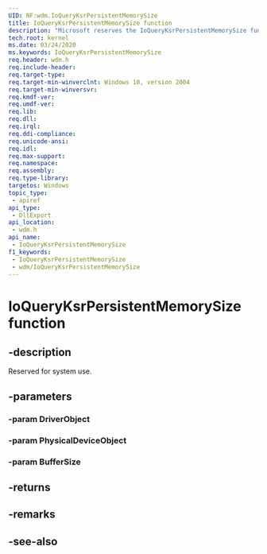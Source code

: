 ```yaml
---
UID: NF:wdm.IoQueryKsrPersistentMemorySize
title: IoQueryKsrPersistentMemorySize function
description: "Microsoft reserves the IoQueryKsrPersistentMemorySize function for internal use only. Don't use this function in your code."
tech.root: kernel
ms.date: 03/24/2020
ms.keywords: IoQueryKsrPersistentMemorySize
req.header: wdm.h
req.include-header: 
req.target-type: 
req.target-min-winverclnt: Windows 10, version 2004
req.target-min-winversvr: 
req.kmdf-ver: 
req.umdf-ver: 
req.lib: 
req.dll: 
req.irql: 
req.ddi-compliance: 
req.unicode-ansi: 
req.idl: 
req.max-support: 
req.namespace: 
req.assembly: 
req.type-library: 
targetos: Windows
topic_type:
 - apiref
api_type:
 - DllExport
api_location:
 - wdm.h
api_name:
 - IoQueryKsrPersistentMemorySize
f1_keywords:
 - IoQueryKsrPersistentMemorySize
 - wdm/IoQueryKsrPersistentMemorySize
---
```


# IoQueryKsrPersistentMemorySize function

## -description

Reserved for system use.

## -parameters

### -param DriverObject

### -param PhysicalDeviceObject

### -param BufferSize

## -returns

## -remarks

## -see-also
